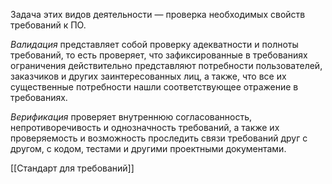 Задача этих видов деятельности — проверка необходимых свойств требований к ПО. 

_Валидация_ представляет собой проверку адекватности и полноты требований, то есть проверяет, что зафиксированные в требованиях ограничения действительно представляют потребности пользователей, заказчиков и других заинтересованных лиц, а также, что все их существенные потребности нашли соответствующее отражение в требованиях. 

_Верификация_ проверяет внутреннюю согласованность, непротиворечивость и однозначность требований, а также их проверяемость и возможность проследить связи требований друг с другом, с кодом, тестами и другими проектными документами.

[[Стандарт для требований]]